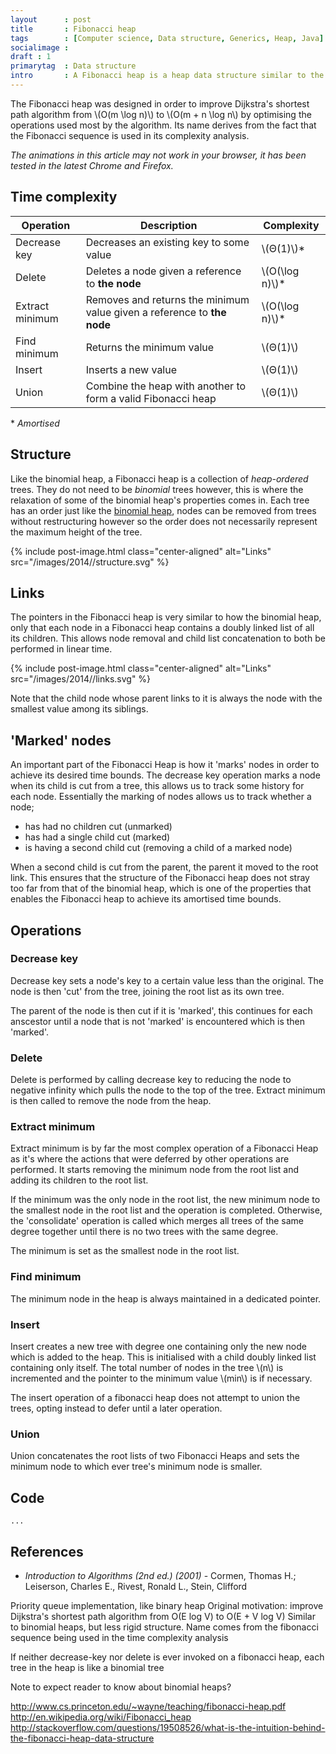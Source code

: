 ```yaml
---
layout      : post
title       : Fibonacci heap
tags        : [Computer science, Data structure, Generics, Heap, Java]
socialimage : 
draft : 1
primarytag  : Data structure
intro       : A Fibonacci heap is a heap data structure similar to the [binomial heap][1], just with several modifications and a looser structure. The main hallmark of the Fibonacci heap is that it defers all 'clean up' operations to be done at a point where they are more convenient, guaranteeing \(Θ(1)\) for several operations. Due to these deferred clean up steps, the worst case time complexity of the delete and extract minimum operations is \(O(n)\), however they turn out to be \(O(\log n)\) amortised.
---
```


The Fibonacci heap was designed in order to improve Dijkstra's shortest path algorithm from \\(O(m \log n)\\) to \\(O(m + n \log n\\) by optimising the operations used most by the algorithm. Its name derives from the fact that the Fibonacci sequence is used in its complexity analysis.

*The animations in this article may not work in your browser, it has been tested in the latest Chrome and Firefox.*


## Time complexity

| Operation       | Description                                                             | Complexity         |
|-----------------|-------------------------------------------------------------------------|--------------------|
| Decrease key    | Decreases an existing key to some value                                 | \\(Θ(1)\\)\*       |
| Delete          | Deletes a node given a reference to **the node**                        | \\(O(\log n)\\)\*  |
| Extract minimum | Removes and returns the minimum value given a reference to **the node** | \\(O(\log n)\\)\*  |
| Find minimum    | Returns the minimum value                                               | \\(Θ(1)\\)         |
| Insert          | Inserts a new value                                                     | \\(Θ(1)\\)         |
| Union           | Combine the heap with another to form a valid Fibonacci heap            | \\(Θ(1)\\)         |

\* *Amortised*




## Structure

Like the binomial heap, a Fibonacci heap is a collection of *heap-ordered* trees. They do not need to be *binomial* trees however, this is where the relaxation of some of the binomial heap's properties comes in. Each tree has an order just like the [binomial heap][2], nodes can be removed from trees without restructuring however so the order does not necessarily represent the maximum height of the tree.

{% include post-image.html class="center-aligned" alt="Links" src="/images/2014//structure.svg" %}



## Links

The pointers in the Fibonacci heap is very similar to how the binomial heap, only that each node in a Fibonacci heap contains a doubly linked list of all its children. This allows node removal and child list concatenation to both be performed in linear time.

{% include post-image.html class="center-aligned" alt="Links" src="/images/2014//links.svg" %}

Note that the child node whose parent links to it is always the node with the smallest value among its siblings.



## 'Marked' nodes

An important part of the Fibonacci Heap is how it 'marks' nodes in order to achieve its desired time bounds. The decrease key operation marks a node when its child is cut from a tree, this allows us to track some history for each node. Essentially the marking of nodes allows us to track whether a node;

* has had no children cut (unmarked)
* has had a single child cut (marked)
* is having a second child cut (removing a child of a marked node)

When a second child is cut from the parent, the parent it moved to the root link. This ensures that the structure of the Fibonacci heap does not stray too far from that of the binomial heap, which is one of the properties that enables the Fibonacci heap to achieve its amortised time bounds.



## Operations

### Decrease key

Decrease key sets a node's key to a certain value less than the original. The node is then 'cut' from the tree, joining the root list as its own tree.



The parent of the node is then cut if it is 'marked', this continues for each anscestor until a node that is not 'marked' is encountered which is then 'marked'.





### Delete

Delete is performed by calling decrease key to reducing the node to negative infinity which pulls the node to the top of the tree. Extract minimum is then called to remove the node from the heap.





### Extract minimum

Extract minimum is by far the most complex operation of a Fibonacci Heap as it's where the actions that were deferred by other operations are performed. It starts removing the minimum node from the root list and adding its children to the root list.



If the minimum was the only node in the root list, the new minimum node to the smallest node in the root list and the operation is completed. Otherwise, the 'consolidate' operation is called which merges all trees of the same degree together until there is no two trees with the same degree.



The minimum is set as the smallest node in the root list.





### Find minimum

The minimum node in the heap is always maintained in a dedicated pointer.



### Insert

Insert creates a new tree with degree one containing only the new node which is added to the heap. This is initialised with a child doubly linked list containing only itself. The total number of nodes in the tree \\(n\\) is incremented and the pointer to the minimum value \\(min\\) is if necessary.

The insert operation of a fibonacci heap does not attempt to union the trees, opting instead to defer until a later operation.



### Union

Union concatenates the root lists of two Fibonacci Heaps and sets the minimum node to which ever tree's minimum node is smaller.



## Code

<!--prettify lang=java-->
    ...



## References

* <cite>Introduction to Algorithms (2nd ed.) (2001)</cite> - Cormen, Thomas H.; Leiserson, Charles E., Rivest, Ronald L., Stein, Clifford



[1]: /2014/01/binomial-heap.html
[2]: /2014/01/binomial-heap.html#structure


Priority queue implementation, like binary heap
Original motivation: improve Dijkstra's shortest path algorithm from O(E log V) to O(E + V log V)
Similar to binomial heaps, but less rigid structure.
Name comes from the fibonacci sequence being used in the time complexity analysis

If neither decrease-key nor delete is ever invoked on a fibonacci heap, each tree in the heap is like a binomial tree

Note to expect reader to know about binomial heaps?





http://www.cs.princeton.edu/~wayne/teaching/fibonacci-heap.pdf
http://en.wikipedia.org/wiki/Fibonacci_heap
http://stackoverflow.com/questions/19508526/what-is-the-intuition-behind-the-fibonacci-heap-data-structure
